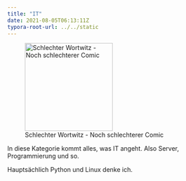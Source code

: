 ```yaml
---
title: "IT"
date: 2021-08-05T06:13:11Z
typora-root-url: ../../static
---
```


<figure>  
	<img src="/images/Flüchtlinger_RAM.png" width="200px" alt="Schlechter Wortwitz - Noch schlechterer Comic"> 
	<figcaption>Schlechter Wortwitz - Noch schlechterer Comic</figcaption>
</figure>

In diese Kategorie kommt alles, was IT angeht. Also Server, Programmierung und so. 

Hauptsächlich Python und Linux denke ich.

